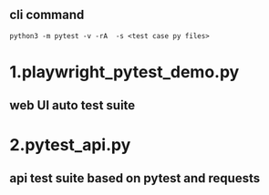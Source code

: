 ## cli command
```commandline
python3 -m pytest -v -rA  -s <test case py files>
```

# 1.playwright_pytest_demo.py

## web UI auto test suite

# 2.pytest_api.py
## api test suite based on pytest and requests